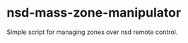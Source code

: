 nsd-mass-zone-manipulator
=========================

Simple script for managing zones over nsd remote control.